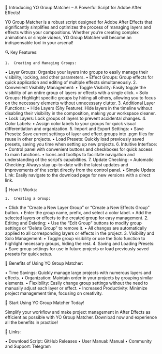 📢 Introducing YO Group Matcher – A Powerful Script for Adobe After Effects!

YO Group Matcher is a robust script designed for Adobe After Effects that significantly simplifies and optimizes the process of managing layers and effects within your compositions. Whether you’re creating complex animations or simple videos, YO Group Matcher will become an indispensable tool in your arsenal!

🔍 Key Features:

	1.	Creating and Managing Groups:
• Layer Groups: Organize your layers into groups to easily manage their visibility, locking, and other parameters.
• Effect Groups: Group effects for quick application and editing of multiple effects simultaneously.
	2.	Convenient Visibility Management:
• Toggle Visibility: Easily toggle the visibility of an entire group of layers or effects with a single click.
• Solo Groups: Highlight specific groups by hiding all others, allowing you to focus on the necessary elements without unnecessary clutter.
	3.	Additional Layer Functions:
• Hide Layers (Shy Feature): Hide layers in the timeline without disabling their visibility in the composition, making your workspace cleaner.
• Lock Layers: Lock groups of layers to prevent accidental changes.
	4.	Color Labels:
• Assign color labels to your groups for quick visual differentiation and organization.
	5.	Import and Export Settings:
• Save Presets: Save current settings of layer and effect groups into .pgm files for reuse in other projects.
• Load Presets: Quickly load previously saved presets, saving you time when setting up new projects.
	6.	Intuitive Interface:
• Control panel with convenient buttons and checkboxes for quick access to main functions.
• Icons and tooltips to facilitate navigation and understanding of the script’s capabilities.
	7.	Update Checking:
• Automatic Checking: Always stay up-to-date with the latest updates and improvements of the script directly from the control panel.
• Simple Update Link: Easily navigate to the download page for new versions with a direct link.

🔧 How It Works:

	1.	Creating a Group:
• Click the “Create a New Layer Group” or “Create a New Effects Group” button.
• Enter the group name, prefix, and select a color label.
• Add the selected layers or effects to the created group for easy management.
	2.	Editing and Deleting:
• Use the “Edit Group” buttons to modify group settings or “Delete Group” to remove it.
• All changes are automatically applied to all corresponding layers or effects in the project.
	3.	Visibility and Solo Management:
• Toggle group visibility or use the Solo function to highlight necessary groups, hiding the rest.
	4.	Saving and Loading Presets:
• Save group settings for use in future projects or load previously saved presets for quick setup.

🌟 Benefits of Using YO Group Matcher:

• Time Savings: Quickly manage large projects with numerous layers and effects.
• Organization: Maintain order in your projects by grouping similar elements.
• Flexibility: Easily change group settings without the need to manually adjust each layer or effect.
• Increased Productivity: Minimize project management time, focusing on creativity.

🚀 Start Using YO Group Matcher Today!

Simplify your workflow and make project management in After Effects as efficient as possible with YO Group Matcher. Download now and experience all the benefits in practice!

🔗 Links:

• Download Script: GitHub Releases
• User Manual: Manual
• Community and Support: Telegram
